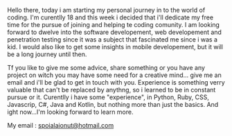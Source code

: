 
  Hello there, today i am starting my personal journey in to the world of coding. 
  I'm curentlly 18 and this week i decided that i'll dedicate my free time for the pursue
of joining and helping te coding comunity. 
  I am looking forward to dwelve into the software developement, web developement and penetration testing since
it was a subject that fascinated me since i was a kid. I would also like to get some 
insights in mobile developement, but it will be a long journey until then.

  Tf you like to give me some advice, share something or you have any project on witch 
you may have some need for a creative mind... give me an email and i'll be glad to get in 
touch with you. Experience is something verry valuable that can't be replaced by anythng,
so i learned to be in constant pursue or it. 
  Curentlly i have some "experience", in Python, Ruby, CSS, Javascrip, C#, Java and Kotlin,
 but nothing more than just the basics. And ight now...I'm looking forward to learn more. 

  My email : spoialaionut@hotmail.com

